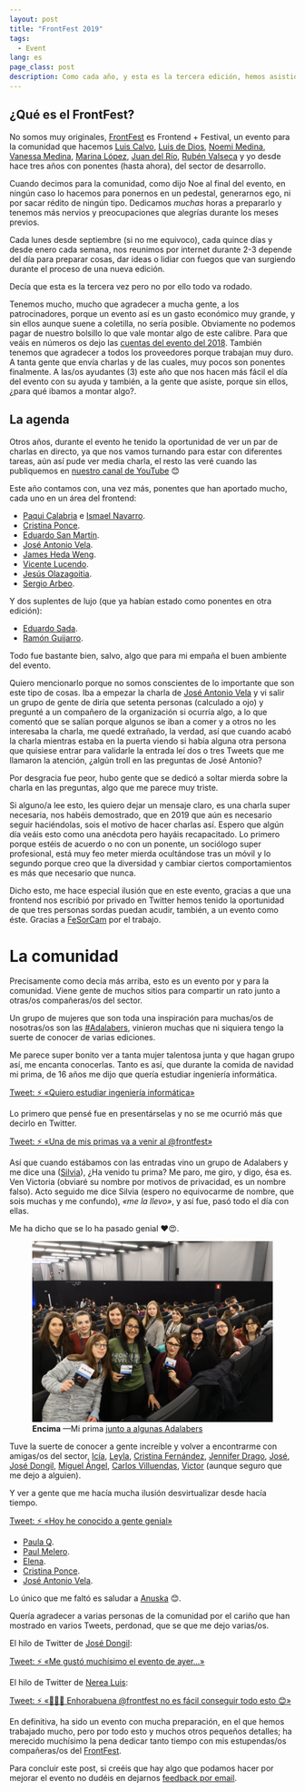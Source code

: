 ```yaml
---
layout: post
title: "FrontFest 2019"
tags:
  - Event
lang: es
page_class: post
description: Como cada año, y esta es la tercera edición, hemos asistido al FrontFest, un evento para la comunidad. Esta vez no ha sido menos. En este post voy a hablaros sobre todo de lo que significa para mi y lo que he vivido como organizador. Casi todo ha sido bueno, pero aún hay mucha posibilidad de mejora.
---
```


## ¿Qué es el FrontFest?

No somos muy originales, <a class="link link--special" href="https://frontfest.es" target="_blank" rel="noopener noreferrer">FrontFest</a> es Frontend + Festival, un evento para la comunidad que hacemos <a class="link link--special" href="https://twitter.com/LuisCalvoDiaz" target="_blank" rel="noopener noreferrer">Luis Calvo</a>, <a class="link link--special" href="https://twitter.com/luisddm_" target="_blank" rel="noopener noreferrer">Luis de Dios</a>, <a class="link link--special" href="https://twitter.com/n03m1ms" target="_blank" rel="noopener noreferrer">Noemi Medina</a>, <a class="link link--special" href="https://twitter.com/v4n3ss4ms" target="_blank" rel="noopener noreferrer">Vanessa Medina</a>, <a class="link link--special" href="https://twitter.com/marinalopezyap" target="_blank" rel="noopener noreferrer">Marina López</a>, <a class="link link--special" href="https://twitter.com/JuanRioPacheco" target="_blank" rel="noopener noreferrer">Juan del Río</a>, <a class="link link--special" href="https://twitter.com/rubnvp" target="_blank" rel="noopener noreferrer">Rubén Valseca</a> y yo desde hace tres años con ponentes (hasta ahora), del sector de desarrollo.

Cuando decimos para la comunidad, como dijo Noe al final del evento, en ningún caso lo hacemos para ponernos en un pedestal, generarnos ego, ni por sacar rédito de ningún tipo. Dedicamos <em>muchas</em> horas a prepararlo y tenemos más nervios y preocupaciones que alegrías durante los meses previos.

Cada lunes desde septiembre (si no me equivoco), cada quince días y desde enero cada semana, nos reunimos por internet durante 2-3 depende del día para preparar cosas, dar ideas o lidiar con fuegos que van surgiendo durante el proceso de una nueva edición.

Decía que esta es la tercera vez pero no por ello todo va rodado.

Tenemos mucho, mucho que agradecer a mucha gente, a los patrocinadores, porque un evento así es un gasto económico muy grande, y sin ellos aunque suene a coletilla, no sería posible. Obviamente no podemos pagar de nuestro bolsillo lo que vale montar algo de este calibre. Para que veáis en números os dejo las <a class="link link--special" href="https://blog.frontfest.es/las-cuentas-de-2018.html" target="_blank" rel="noopener noreferrer">cuentas del evento del 2018</a>. También tenemos que agradecer a todos los proveedores porque trabajan muy duro. A tanta gente que envía charlas y de las cuales, muy pocos son ponentes finalmente. A las/os ayudantes (3) este año que nos hacen más fácil el día del evento con su ayuda y también, a la gente que asiste, porque sin ellos, ¿para qué ibamos a montar algo?.

## La agenda

Otros años, durante el evento he tenido la oportunidad de ver un par de charlas en directo, ya que nos vamos turnando para estar con diferentes tareas, aún así pude ver media charla, el resto las veré cuando las publiquemos en <a class="link link--special" href="https://www.youtube.com/frontfest" target="_blank" rel="noopener noreferrer">nuestro canal de YouTube</a> 😊

Este año contamos con, una vez más, ponentes que han aportado mucho, cada uno en un área del frontend:

- <a class="link link--special" href="https://twitter.com/Zurribulle" target="_blank" rel="noopener noreferrer">Paqui Calabria</a> e <a class="link link--special" href="https://twitter.com/ismanapa" target="_blank" rel="noopener noreferrer">Ismael Navarro</a>.
- <a class="link link--special" href="https://twitter.com/CristinaGrim" target="_blank" rel="noopener noreferrer">Cristina Ponce</a>.
- <a class="link link--special" href="https://twitter.com/posva" target="_blank" rel="noopener noreferrer">Eduardo San Martín</a>.
- <a class="link link--special" href="https://twitter.com/EcosDeGenero" target="_blank" rel="noopener noreferrer">José Antonio Vela</a>.
- <a class="link link--special" href="https://twitter.com/JamesHedaWeng" target="_blank" rel="noopener noreferrer">James Heda Weng</a>.
- <a class="link link--special" href="https://twitter.com/vlucendo" target="_blank" rel="noopener noreferrer">Vicente Lucendo</a>.
- <a class="link link--special" href="https://twitter.com/goiblas" target="_blank" rel="noopener noreferrer">Jesús Olazagoitia</a>.
- <a class="link link--special" href="https://twitter.com/serabe" target="_blank" rel="noopener noreferrer">Sergio Arbeo</a>.

Y dos suplentes de lujo (que ya habían estado como ponentes en otra edición):

- <a class="link link--special" href="https://twitter.com/aeroalquimia" target="_blank" rel="noopener noreferrer">Eduardo Sada</a>.
- <a class="link link--special" href="https://twitter.com/soyguijarro" target="_blank" rel="noopener noreferrer">Ramón Guijarro</a>.

Todo fue bastante bien, salvo, algo que para mi empaña el buen ambiente del evento.

Quiero mencionarlo porque no somos conscientes de lo importante que son este tipo de cosas. Iba a empezar la charla de <a class="link link--special" href="https://twitter.com/EcosDeGenero" target="_blank" rel="noopener noreferrer">José Antonio Vela</a> y vi salir un grupo de gente de diría que setenta personas (calculado a ojo) y pregunté a un compañero de la organización si ocurría algo, a lo que comentó que se salían porque algunos se iban a comer y a otros no les interesaba la charla, me quedé extrañado, la verdad, así que cuando acabó la charla mientras estaba en la puerta viendo si había alguna otra persona que quisiese entrar para validarle la entrada leí dos o tres Tweets que me llamaron la atención, ¿algún troll en las preguntas de José Antonio?

Por desgracia fue peor, hubo gente que se dedicó a soltar mierda sobre la charla en las preguntas, algo que me parece muy triste.

Si alguno/a lee esto, les quiero dejar un mensaje claro, es una charla super necesaria, nos habéis demostrado, que en 2019 que aún es necesario seguir haciéndolas, sois el motivo de hacer charlas así. Espero que algún día veáis esto como una anécdota pero hayáis recapacitado. Lo primero porque estéis de acuerdo o no con un ponente, un sociólogo super profesional, está muy feo meter mierda ocultándose tras un móvil y lo segundo porque creo que la diversidad y cambiar ciertos comportamientos es más que necesario que nunca.

Dicho esto, me hace especial ilusión que en este evento, gracias a que una frontend nos escribió por privado en Twitter hemos tenido la oportunidad de que tres personas sordas puedan acudir, también, a un evento como éste. Gracias a <a class="link link--special" href="https://twitter.com/FeSorCam" target="_blank" rel="noopener noreferrer">FeSorCam</a> por el trabajo.

# La comunidad

Precisamente como decía más arriba, esto es un evento por y para la comunidad. Viene gente de muchos sitios para compartir un rato junto a otras/os compañeras/os del sector.

Un grupo de mujeres que son toda una inspiración para muchas/os de nosotras/os son las <a class="link link--special" href="https://twitter.com/hashtag/adalabers?src=hash" target="_blank" rel="noopener noreferrer">#Adalabers</a>, vinieron muchas que ni siquiera tengo la suerte de conocer de varias ediciones.

Me parece super bonito ver a tanta mujer talentosa junta y que hagan grupo así, me encanta conocerlas. Tanto es así, que durante la comida de navidad mi prima, de 16 años me dijo que quería estudiar ingeniería informática.

<p class="tweet" lang="es">
    <a class="link" href="https://twitter.com/IgnaciodeNuevo/status/1077636028863823873" target="_blank" rel="noopener noreferrer">Tweet: ⚡️ «Quiero estudiar ingeniería informática»</a>
</p>

Lo primero que pensé fue en presentárselas y no se me ocurrió más que decirlo en Twitter.

<p class="tweet" lang="es">
    <a class="link" href="https://twitter.com/IgnaciodeNuevo/status/1083075094212198400" target="_blank" rel="noopener noreferrer">Tweet: ⚡️ «Una de mis primas va a venir al @frontfest»</a>
</p>

Así que cuando estábamos con las entradas vino un grupo de Adalabers y me dice una (<a class="link link--special" href="https://twitter.com/garcaplay" target="_blank" rel="noopener noreferrer">Silvia</a>), ¿Ha venido tu prima? Me paro, me giro, y digo, ésa es. Ven Victoria (obviaré su nombre por motivos de privacidad, es un nombre falso). Acto seguido me dice Silvia (espero no equivocarme de nombre, que sois muchas y me confundo), <em>«me la llevo»</em>, y así fue, pasó todo el día con ellas.

Me ha dicho que se lo ha pasado genial ❤️😍.

<figure class="picture">
    <img src="/assets/images/post-frontfest19-adalabers.jpg" alt="">
    <figcaption class="caption">
        <b title="encima">Encima</b>
        &mdash;Mi prima <a class="link link--special" href="https://twitter.com/IgnaciodeNuevo/status/1083075094212198400" target="_blank" rel="noopener noreferrer">junto a algunas Adalabers</a>
    </figcaption>
</figure>

Tuve la suerte de conocer a gente increíble y volver a encontrarme con amigas/os del sector, <a class="link link--special" href="https://twitter.com/L_Troublemakers" target="_blank" rel="noopener noreferrer">Icía</a>, <a class="link link--special" href="https://twitter.com/leyla1603" target="_blank" rel="noopener noreferrer">Leyla</a>, <a class="link link--special" href="https://twitter.com/cristinafsanz" target="_blank" rel="noopener noreferrer">Cristina Fernández</a>, <a class="link link--special" href="https://twitter.com/Jennifer__Drago" target="_blank" rel="noopener noreferrer">Jennifer Drago</a>, <a class="link link--special" href="https://twitter.com/josheriff" target="_blank" rel="noopener noreferrer">José</a>, <a class="link link--special" href="https://twitter.com/jdonsan" target="_blank" rel="noopener noreferrer">José Dongil</a>, <a class="link link--special" href="https://twitter.com/midudev" target="_blank" rel="noopener noreferrer">Miguel Ángel</a>, <a class="link link--special" href="https://twitter.com/carlosvillu" target="_blank" rel="noopener noreferrer">Carlos Villuendas</a>, <a class="link link--special" href="https://twitter.com/JS_TUREEY" target="_blank" rel="noopener noreferrer">Victor</a> (aunque seguro que me dejo a alguien).

Y ver a gente que me hacía mucha ilusión desvirtualizar desde hacía tiempo.

<p class="tweet" lang="es">
    <a class="link" href="https://twitter.com/IgnaciodeNuevo/status/1094368604982857728" target="_blank" rel="noopener noreferrer">Tweet: ⚡️ «Hoy he conocido a gente genial»</a>
</p>

- <a class="link link--special" href="https://twitter.com/Cyber_20" target="_blank" rel="noopener noreferrer">Paula Q</a>.
- <a class="link link--special" href="https://twitter.com/paul_melero" target="_blank" rel="noopener noreferrer">Paul Melero</a>.
- <a class="link link--special" href="https://twitter.com/Elena_in_code" target="_blank" rel="noopener noreferrer">Elena</a>.
- <a class="link link--special" href="https://twitter.com/CristinaGrim" target="_blank" rel="noopener noreferrer">Cristina Ponce</a>.
- <a class="link link--special" href="https://twitter.com/EcosDeGenero" target="_blank" rel="noopener noreferrer">José Antonio Vela</a>.

Lo único que me faltó es saludar a <a class="link link--special" href="https://twitter.com/AnuskaZinWas" target="_blank" rel="noopener noreferrer">Anuska</a> 😊.

Quería agradecer a varias personas de la comunidad por el cariño que han mostrado en varios Tweets, perdonad, que se que me dejo varias/os.

El hilo de Twitter de <a class="link link--special" href="https://twitter.com/jdonsan" target="_blank" rel="noopener noreferrer">José Dongil</a>:

<p class="tweet" lang="es">
    <a class="link" href="https://twitter.com/jdonsan/status/1094524855603642368" target="_blank" rel="noopener noreferrer">Tweet: ⚡️ «Me gustó muchísimo el evento de ayer...»</a>
</p>

El hilo de Twitter de <a class="link link--special" href="https://twitter.com/sailormerqury" target="_blank" rel="noopener noreferrer">Nerea Luis</a>:

<p class="tweet" lang="es">
    <a class="link" href="https://twitter.com/sailormerqury/status/1094580747598479361" target="_blank" rel="noopener noreferrer">Tweet: ⚡️ «👏👏👏 Enhorabuena @frontfest no es fácil conseguir todo esto 😊»</a>
</p>

En definitiva, ha sido un evento con mucha preparación, en el que hemos trabajado mucho, pero por todo esto y muchos otros pequeños detalles; ha merecido muchísimo la pena dedicar tanto tiempo con mis estupendas/os compañeras/os del <a class="link link--special" href="https://frontfest.es" target="_blank" rel="noopener noreferrer">FrontFest</a>.

Para concluir este post, si creéis que hay algo que podamos hacer por mejorar el evento no dudéis en dejarnos <a class="link link--special" href="mailto:frontfest@gmail.com" target="_blank" rel="noopener noreferrer">feedback por email</a>.
